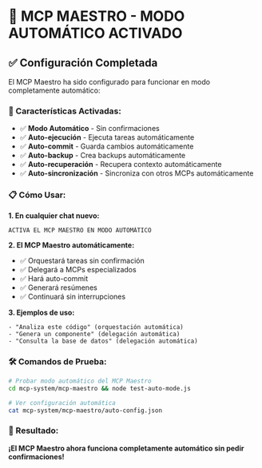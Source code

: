 # 🎯 MCP MAESTRO - MODO AUTOMÁTICO ACTIVADO

## ✅ Configuración Completada

El MCP Maestro ha sido configurado para funcionar en modo completamente automático:

### 🚀 Características Activadas:
- ✅ **Modo Automático** - Sin confirmaciones
- ✅ **Auto-ejecución** - Ejecuta tareas automáticamente
- ✅ **Auto-commit** - Guarda cambios automáticamente
- ✅ **Auto-backup** - Crea backups automáticamente
- ✅ **Auto-recuperación** - Recupera contexto automáticamente
- ✅ **Auto-sincronización** - Sincroniza con otros MCPs automáticamente

### 📋 Cómo Usar:

**1. En cualquier chat nuevo:**
```
ACTIVA EL MCP MAESTRO EN MODO AUTOMÁTICO
```

**2. El MCP Maestro automáticamente:**
- ✅ Orquestará tareas sin confirmación
- ✅ Delegará a MCPs especializados
- ✅ Hará auto-commit
- ✅ Generará resúmenes
- ✅ Continuará sin interrupciones

**3. Ejemplos de uso:**
```
- "Analiza este código" (orquestación automática)
- "Genera un componente" (delegación automática)
- "Consulta la base de datos" (delegación automática)
```

### 🛠️ Comandos de Prueba:

```bash
# Probar modo automático del MCP Maestro
cd mcp-system/mcp-maestro && node test-auto-mode.js

# Ver configuración automática
cat mcp-system/mcp-maestro/auto-config.json
```

### 🎯 Resultado:

**¡El MCP Maestro ahora funciona completamente automático sin pedir confirmaciones!**
